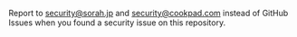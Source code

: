 Report to security@sorah.jp and security@cookpad.com instead of GitHub Issues when you found a security issue on this repository.

